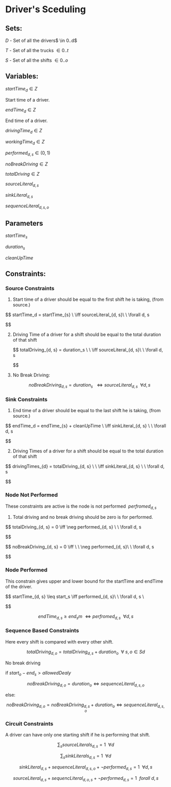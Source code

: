 # Driver's Sceduling

## Sets:

$D$ - Set of all the drivers$ \in 0..d$

$T$ - Set of all the trucks $\in 0..t$

$S$ - Set of all the shifts $\in 0..o$

## Variables:

$startTime_{d} \in Z$  

Start time of a driver.

$endTime_d \in Z$

End time of a driver.

$drivingTime_d \in Z$

$workingTime_d \in Z$

$performed_{d, s} \in (0, 1)$

 $noBreakDriving \in Z$

$totalDriving \in Z$

$sourceLiteral_{d, s}$ 

$sinkLiteral_{d, s}$

$sequenceLiteral_{d, s, o}$

## Parameters

$startTime_{s}$

$duration_s$

$cleanUpTime$

## Constraints:

### Source Constraints

1. Start time of a driver should be equal to the first shift he is taking, (from source.)

$$
startTime_d = startTime_{s}  \ \iff sourceLiteral_{d, s}\ \ \forall d, s

$$

2. Driving Time of a driver for a shift should be equal to the total duration of that shift
   
   $$
   totalDriving_{d, s} = duration_s  \ \ \iff sourceLiteral_{d, s}\ \ \forall d, s

   $$

3. No Break Driving:
   
   $$
   noBreakDriving_{d, s} = duration_s  \ \ \iff sourceLiteral_{d, s}\ \ \forall d, s
   $$

### Sink Constraints

1. End time of a driver should be equal to the last shift he is taking, (from source.)

$$
endTime_d = endTime_{s} + cleanUpTime  \ \iff sinkLiteral_{d, s} \ \ \forall d, s

$$

2. Driving Times of a driver for a shift should be equal to the total duration of that shift

$$
drivingTimes_{d} = totalDriving_{d, s}  \ \ \iff sinkLiteral_{d, s} \ \ \forall d, s


$$

### Node Not Performed

 These constraints are active is the node is not performed $~perfromed_{d, s}$

1. Total driving and no break driving should be zero is for performed.

$$
totalDriving_{d, s} = 0  \iff \neg performed_{d, s} \ \ \forall d, s 


$$

$$
noBreakDriving_{d, s} = 0 \iff \ \ \neg performed_{d, s}\ \ \forall d, s


$$

### Node Performed

This constrain gives upper and lower bound for the startTime and endTime of the driver.

$$
startTime_{d, s} \leq start_s \iff performed_{d, s}\ \ \forall d, s \ 

$$

$$
endTime_{d, s} \geq end_s m \ \iff perfromed_{d, s} \ \ \forall d, s
$$



### Sequence Based Constraints

Here every shift is compared with every other shift.

$$
totalDriving_{d, o} = totalDriving_{d, s} + duration_o \ \ \forall \  s, o \in S d
$$

No break driving

if $start_o - end_s > allowedDealy$

$$
noBreakDriving_{d, o} = duration_o \iff sequenceLiteral_{d, s, o} 
$$

else:

$$
noBreakDriving_{d, o} = noBreakDriving_{d, s} +duration_o \iff sequenceLiteral_{d, s, o}
$$



### Circuit Constraints

A driver can have only one starting shift if he is performing that shift.

$$
\sum_{s}sourceLiterals_{d, s} = 1 \ \ \forall d
$$

$$
\sum_{s}sinkLiterals_{d, s} = 1 \ \ \forall d
$$

$$
sinkLiteral_{d, s} + sequenceLiteral_{d, s, o} + \neg performed_{d, s} = 1 \ \ \forall d, s
$$

$$
sourceLiteral_{d, s} + sequencLiteral_{d, o, s} + \neg performed_{d, s} = 1 \ \ forall \  d, s
$$




